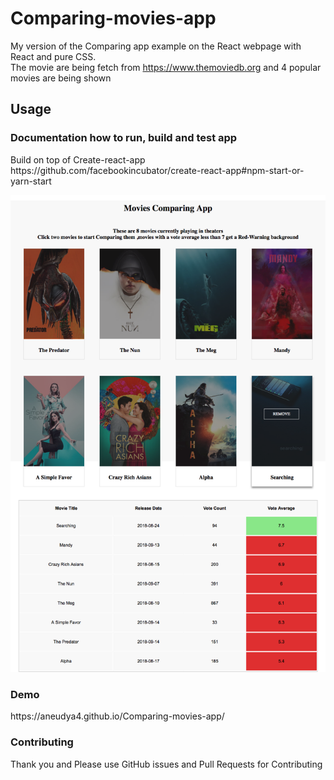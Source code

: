 # Comparing-movies-app

My version of the Comparing app example on the React webpage with React and pure CSS. <br/>
The movie are being fetch from https://www.themoviedb.org and 4 popular movies are being shown

<h2> Usage </h2>
<h3>Documentation how to run, build and test app</h3>
 <p> Build on top of Create-react-app <br>
https://github.com/facebookincubator/create-react-app#npm-start-or-yarn-start</p>

<div align="center">
    <img src="https://github.com/aneudya4/Comparing-movies-app/blob/master/public/Comparing%20Movies%20App.png"</img> 
</div>
 <h3> Demo </h3>
<p>https://aneudya4.github.io/Comparing-movies-app/</p>

 <h3>Contributing </h3>
Thank you and Please use GitHub issues and Pull Requests for Contributing
